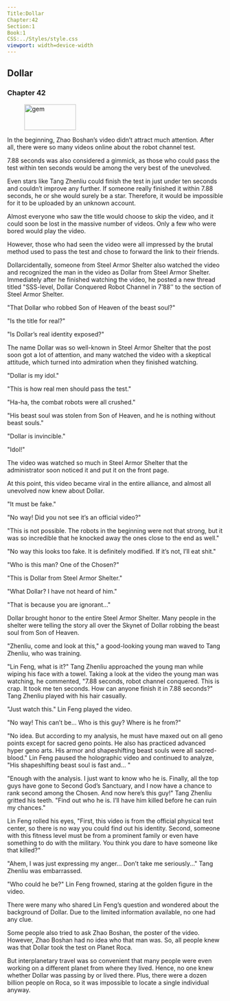 ```yaml
---
Title:Dollar 
Chapter:42 
Section:1 
Book:1 
CSS:../Styles/style.css 
viewport: width=device-width
---
```

  
## Dollar
### Chapter 42
  
<figure>
	<img src="../Images/gem.gif" alt="gem" id="gem" width="120" height="60" />
</figure>
  

  
In the beginning, Zhao Boshan’s video didn’t attract much attention. After all, there were so many videos online about the robot channel test.

7.88 seconds was also considered a gimmick, as those who could pass the test within ten seconds would be among the very best of the unevolved.

Even stars like Tang Zhenliu could finish the test in just under ten seconds and couldn’t improve any further. If someone really finished it within 7.88 seconds, he or she would surely be a star. Therefore, it would be impossible for it to be uploaded by an unknown account.

Almost everyone who saw the title would choose to skip the video, and it could soon be lost in the massive number of videos. Only a few who were bored would play the video.

However, those who had seen the video were all impressed by the brutal method used to pass the test and chose to forward the link to their friends.

Dollarcidentally, someone from Steel Armor Shelter also watched the video and recognized the man in the video as Dollar from Steel Armor Shelter. Immediately after he finished watching the video, he posted a new thread titled "SSS-level, Dollar Conquered Robot Channel in 7’88’’ to the section of Steel Armor Shelter.

"That Dollar who robbed Son of Heaven of the beast soul?"

"Is the title for real?"

"Is Dollar’s real identity exposed?"

The name Dollar was so well-known in Steel Armor Shelter that the post soon got a lot of attention, and many watched the video with a skeptical attitude, which turned into admiration when they finished watching.

"Dollar is my idol."

"This is how real men should pass the test."

"Ha-ha, the combat robots were all crushed."

"His beast soul was stolen from Son of Heaven, and he is nothing without beast souls."

"Dollar is invincible."

"Idol!"

The video was watched so much in Steel Armor Shelter that the administrator soon noticed it and put it on the front page.

At this point, this video became viral in the entire alliance, and almost all unevolved now knew about Dollar.

"It must be fake."

"No way! Did you not see it’s an official video?"

"This is not possible. The robots in the beginning were not that strong, but it was so incredible that he knocked away the ones close to the end as well."

"No way this looks too fake. It is definitely modified. If it’s not, I’ll eat shit."

"Who is this man? One of the Chosen?"

"This is Dollar from Steel Armor Shelter."

"What Dollar? I have not heard of him."

"That is because you are ignorant..."

Dollar brought honor to the entire Steel Armor Shelter. Many people in the shelter were telling the story all over the Skynet of Dollar robbing the beast soul from Son of Heaven.

"Zhenliu, come and look at this," a good-looking young man waved to Tang Zhenliu, who was training.

"Lin Feng, what is it?" Tang Zhenliu approached the young man while wiping his face with a towel. Taking a look at the video the young man was watching, he commented, "7.88 seconds, robot channel conquered. This is crap. It took me ten seconds. How can anyone finish it in 7.88 seconds?" Tang Zhenliu played with his hair casually.

"Just watch this." Lin Feng played the video.

"No way! This can’t be… Who is this guy? Where is he from?"

"No idea. But according to my analysis, he must have maxed out on all geno points except for sacred geno points. He also has practiced advanced hyper geno arts. His armor and shapeshifting beast souls were all sacred-blood." Lin Feng paused the holographic video and continued to analyze, "His shapeshifting beast soul is fast and... "

"Enough with the analysis. I just want to know who he is. Finally, all the top guys have gone to Second God’s Sanctuary, and I now have a chance to rank second among the Chosen. And now here’s this guy!" Tang Zhenliu gritted his teeth. "Find out who he is. I’ll have him killed before he can ruin my chances."

Lin Feng rolled his eyes, "First, this video is from the official physical test center, so there is no way you could find out his identity. Second, someone with this fitness level must be from a prominent family or even have something to do with the military. You think you dare to have someone like that killed?"

"Ahem, I was just expressing my anger… Don’t take me seriously..." Tang Zhenliu was embarrassed.

"Who could he be?" Lin Feng frowned, staring at the golden figure in the video.

There were many who shared Lin Feng’s question and wondered about the background of Dollar. Due to the limited information available, no one had any clue.

Some people also tried to ask Zhao Boshan, the poster of the video. However, Zhao Boshan had no idea who that man was. So, all people knew was that Dollar took the test on Planet Roca.

But interplanetary travel was so convenient that many people were even working on a different planet from where they lived. Hence, no one knew whether Dollar was passing by or lived there. Plus, there were a dozen billion people on Roca, so it was impossible to locate a single individual anyway.